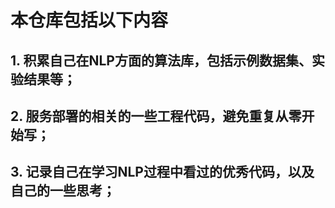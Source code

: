 # 本仓库包括以下内容

## 1. 积累自己在NLP方面的算法库，包括示例数据集、实验结果等；
## 2. 服务部署的相关的一些工程代码，避免重复从零开始写；
## 3. 记录自己在学习NLP过程中看过的优秀代码，以及自己的一些思考；

